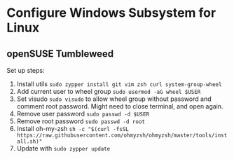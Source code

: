 # Configure Windows Subsystem for Linux
## openSUSE Tumbleweed

Set up steps:

1) Install utils `sudo zypper install git vim zsh curl system-group-wheel`
2) Add current user to wheel group `sudo usermod -aG wheel $USER`
3) Set visudo `sudo visudo` to allow wheel group without password and comment root password. Might need to close terminal, and open again.
4) Remove user password `sudo passwd -d $USER`
5) Remove root password `sudo passwd -d root`
6) Install oh-my-zsh `sh -c "$(curl -fsSL https://raw.githubusercontent.com/ohmyzsh/ohmyzsh/master/tools/install.sh)"`
7) Update with `sudo zypper update`
